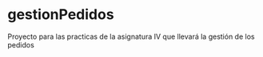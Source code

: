 # gestionPedidos
Proyecto para las practicas de la asignatura IV que llevará la gestión de los pedidos
